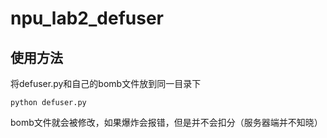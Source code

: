 # npu_lab2_defuser



## 使用方法

将defuser.py和自己的bomb文件放到同一目录下

```
python defuser.py
```

bomb文件就会被修改，如果爆炸会报错，但是并不会扣分（服务器端并不知晓）

